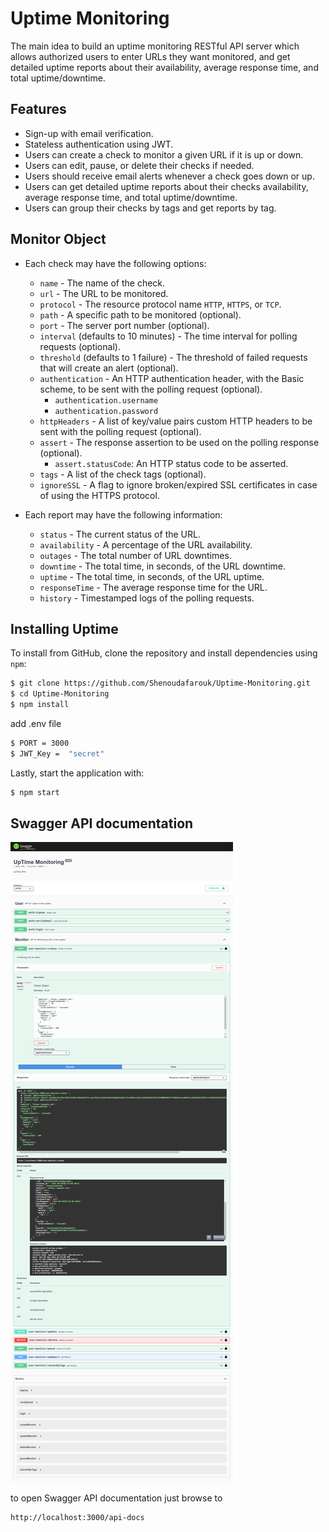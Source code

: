 # Uptime Monitoring

The main idea to build an uptime monitoring RESTful API server which allows authorized users to enter URLs they want monitored, and get detailed uptime reports about their availability, average response time, and total uptime/downtime.

## Features

- Sign-up with email verification.
- Stateless authentication using JWT.
- Users can create a check to monitor a given URL if it is up or down.
- Users can edit, pause, or delete their checks if needed.
- Users should receive email alerts whenever a check goes down or up.
- Users can get detailed uptime reports about their checks availability, average response time, and total uptime/downtime.
- Users can group their checks by tags and get reports by tag.

## Monitor Object

- Each check may have the following options:
  - `name` - The name of the check.
  - `url` - The URL to be monitored.
  - `protocol` - The resource protocol name `HTTP`, `HTTPS`, or `TCP`.
  - `path` - A specific path to be monitored (optional).
  - `port` - The server port number (optional).
  - `interval` (defaults to 10 minutes) - The time interval for polling requests (optional).
  - `threshold` (defaults to 1 failure) - The threshold of failed requests that will create an alert (optional).
  - `authentication` - An HTTP authentication header, with the Basic scheme, to be sent with the polling request (optional).
    - `authentication.username`
    - `authentication.password`
  - `httpHeaders` - A list of key/value pairs custom HTTP headers to be sent with the polling request (optional).
  - `assert` - The response assertion to be used on the polling response (optional).
    - `assert.statusCode`: An HTTP status code to be asserted.
  - `tags` - A list of the check tags (optional).
  - `ignoreSSL` - A flag to ignore broken/expired SSL certificates in case of using the HTTPS protocol.

- Each report may have the following information:
  - `status` - The current status of the URL.
  - `availability` - A percentage of the URL availability.
  - `outages` - The total number of URL downtimes.
  - `downtime` - The total time, in seconds, of the URL downtime.
  - `uptime` - The total time, in seconds, of the URL uptime.
  - `responseTime` - The average response time for the URL.
  - `history` - Timestamped logs of the polling requests.

Installing Uptime
-----------------

To install from GitHub, clone the repository and install dependencies using `npm`:

```sh
$ git clone https://github.com/Shenoudafarouk/Uptime-Monitoring.git
$ cd Uptime-Monitoring
$ npm install
```
add .env file
```sh
$ PORT = 3000
$ JWT_Key =  "secret"
```
Lastly, start the application with:

```sh
$ npm start
```
Swagger API documentation
-----------------
![](screencapture.png)

to open Swagger API documentation just browse to 

    http://localhost:3000/api-docs
